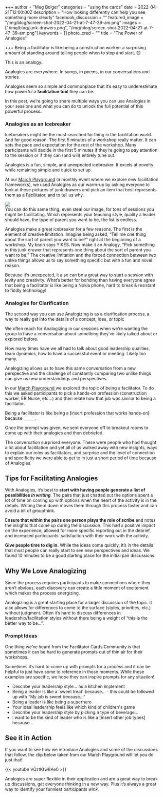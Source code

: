 +++
author = "Meg Bolger"
categories = "using the cards"
date = 2022-04-21T12:00:00Z
description = "How looking differently can help you see something more clearly"
facebook_discussion = ""
featured_image = "/img/blog/screen-shot-2022-04-21-at-7-47-39-am.png"
images = ["/img/blog/junk-drawers.png", "/img/blog/screen-shot-2022-04-21-at-7-47-39-am.png"]
keywords = []
photo_cred = ""
title = "The Power of Analogies"

+++
Being a facilitator is like being a construction worker: a surprising amount of standing around telling people when to stop and start. 😉

This is an analogy.

Analogies are everywhere. In songs, in poems, in our conversations and stories.

Analogies seem so simple and commonplace that it’s easy to underestimate how powerful a **facilitation tool** they can be.

In this post, we’re going to share multiple ways you can use Analogies in your sessions and what you can do to unlock the full potential of this powerful process.

### Analogies as an Icebreaker

Icebreakers might be the most searched for thing in the facilitation world. And for good reason. The first 5 minutes of a workshop really matter. It can sets the pace and expectation for the rest of the workshop. Many participants will decide in the first 5 minutes if they’re going to pay attention to the session or if they can (and will) entirely tune out.

Analogies is a fun, simple, and unexpected icebreaker. It excels at novelty while remaining simple and quick to set up.

At our [March Playground](https://www.youtube.com/watch?v=VQztKtw8Ae0&t=361s) (a monthly event where we explore new facilitation frameworks), we used Analogies as our warm-up by asking everyone to look at these pictures of junk drawers and pick an item that best represents them as a Facilitator, and to tell us why.

![](/img/blog/junk-drawers.png)  
You can do this same thing, even steal our image, for tons of sessions you might be facilitating. Which represents your teaching style, quality a leader should have, the type of parent you want to be, the list is endless.

Analogies make a great icebreaker for a few reasons. The first is the element of creative limitation. Imagine being asked, “Tell me one thing about the sort of parent you want to be?” right at the beginning of a workshop. My brain says YIKES. Now make it an Analogy, “Pick something in this junk drawer that represents one thing about the sort of parent you want to be.” The creative limitation and the forced connection between two unlike things allows us to say something specific but with a fun and novel reason.

Because it’s unexpected, it also can be a great way to start a session with levity and creativity. What’s better for bonding than having everyone agree that being a facilitator _is_ like being a Nokia phone, hard to break & resistant to fiddly technology!

### Analogies for Clarification

The second way you can use Analogizing is as a clarification process, a way to really get into the details of a concept, idea, or topic

We often reach for Analogizing in our sessions when we’re wanting the group to have a conversation about something they’ve likely talked about or explored before.

How many times have we all had to talk about good leadership qualities, team dynamics, how to have a successful event or meeting. Likely too many.

Analogizing allows us to have this same conversation from a new perspective and the challenge of constantly comparing two unlike things can give us new understandings and perspectives.

In our [March Playground ](https://youtu.be/VQztKtw8Ae0)we explored the topic of being a facilitator. To do this we asked participants to pick a hands-on profession (construction worker, ER Nurse, etc...) and then relate how that job was similar to being a facilitator.

Being a facilitator is like being a \[insert profession that works hands-on\] because ______.

Once the prompt was given, we sent everyone off to breakout rooms to come up with their analogies and then debriefed.

The conversation surprised everyone. These were people who had thought a lot about facilitation and yet all of us walked away with new insights, ways to explain our roles as facilitators, and surprise and the level of connection and specificity we were able to get to in just a short period of time because of Analogies.

## Tips for Facilitating Analogies

With Analogies, it’s best to **start with having people generate a list of possibilities _in writing_**_._ The pairs that just chatted out the options spent a lot of time on coming up with options when the heart of the activity is in the details. Writing them down moves them through this process faster and can avoid a bit of groupthink.

E**nsure that within the pairs one person plays the role of scribe** and notes the insights that come up during the discussion. This had a positive impact on the experience, allowed for more specific reporting out in the debrief, and increased participants’ satisfaction with their work with the activity.

**Give people time to dig in.** While the ideas come quickly, it’s in the details that most people can really start to see new perspectives and ideas. We found 10 minutes to be a good starting place for the initial pair discussions.

## Why We Love Analogizing

Since the process requires participants to make connections where they aren’t obvious, each discovery can create a little moment of excitement which makes the process energizing.

Analogizing is a great starting place for a larger discussion of the topic. It also allows for differences to come to the surface (styles, priorities, etc.) without judgment. Often it’s hard to discuss differences in leadership/facilitation styles without there being a weight of “this is the better way to be...”.

### Prompt Ideas

One thing we’ve heard from the Facilitator Cards Community is that sometimes it can be hard to generate prompts out of thin air for their workshops.

Sometimes it’s hard to come up with prompts for a process and it can be helpful to just have some to reference in those moments. While these examples are specific, we hope they can inspire prompts for any situation!

* Describe your leadership style… as a kitchen implement
* Being a leader is like a 'sweet treat' because... - this could be followed up with “My job is sweet because...”
* Being a leader is like being a superhero
* Your ideal leadership feels like which kind of children's game
* Describe your leadership style by picking a type of beverage...
* I want to be the kind of leader who is like a \[insert other job types\] because…

## See it in Action

If you want to see how we introduce Analogies and some of the discussions that follow, the clip below taken from our March Playground will let you do just that!

{{< youtube VQztKtw8Ae0 >}}

Analogies are super flexible in their application and are a great way to break up discussions, get everyone thinking in a new way. Plus it’s always a great way to identify your funniest participants _wink_.
